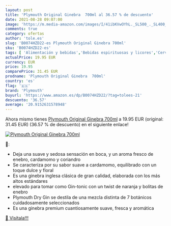 ```yaml
---
layout: post
title: 'Plymouth Original Ginebra  700ml al 36.57 % de descuento'
date: 2021-08-28 09:07:00
image: 'https://m.media-amazon.com/images/I/41ibKVwOYhL._SL500_._SL400_.jpg'
comments: true
category: ofertas
author: 'tole.es'
slug: 'B0074HZD22-es Plymouth Original Ginebra 700ml'
sku: 'B0074HZD22-es'
tags: [ 'Alimentación y bebidas','Bebidas espirituosas y licores','Cervezas, vinos y licores','Ginebras','ginebra','plymouth', ]
actualPrice: 19.95 EUR
currency: EUR
price: 19.95
comparePrice: 31.45 EUR
prodname: 'Plymouth Original Ginebra  700ml'
country: 'es'
flag: '🇪🇸'
brand: 'Plymouth'
buyurl: 'https://www.amazon.es/dp/B0074HZD22/?tag=tolees-21'
descuento: '36.57'
average: '20.9152631578948'
---
```


Ahora mismo tienes [Plymouth Original Ginebra  700ml](https://www.amazon.es/dp/B0074HZD22/?tag=tolees-21) a 19.95 EUR (original: 31.45 EUR) (36.57 %  de descuento) en el siguiente enlace!

[![Plymouth Original Ginebra  700ml](https://m.media-amazon.com/images/I/41ibKVwOYhL._SL500_._SL400_.jpg)](https://www.amazon.es/dp/B0074HZD22/?tag=tolees-21)

🔎:

- Deja una suave y sedosa sensación en boca, y un aroma fresco de enebro, cardamomo y coriandro
- Se caracteriza por su sabor suave a cardamomo, equilibrado con un toque dulce y floral
- Es una ginebra inglesa clásica de gran calidad, elaborada con los más altos estándares
- elevado para tomar como Gin-tonic con un twist de naranja y bolitas de enebro
- Plymouth Dry Gin se destila de una mezcla distinta de 7 botánicos cuidadosamente seleccionados
- Es una ginebra premium cuantiosamente suave, fresca y aromática

[🛒 Visítala!!!](https://www.amazon.es/dp/B0074HZD22/?tag=tolees-21)
